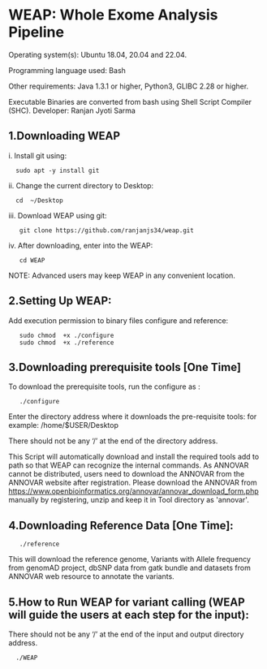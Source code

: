 # WEAP: Whole Exome Analysis Pipeline


Operating system(s): Ubuntu 18.04, 20.04 and 22.04.


Programming language used: Bash 


Other requirements: Java 1.3.1 or higher, Python3, GLIBC 2.28 or higher.

Executable Binaries are converted from bash using Shell Script Compiler (SHC). 
Developer: Ranjan Jyoti Sarma

## 1.Downloading WEAP

i.	Install git using:


      sudo apt -y install git


ii.	Change the current directory to Desktop:


      cd  ~/Desktop


iii.	Download WEAP using git:


       git clone https://github.com/ranjanjs34/weap.git


iv.	After downloading, enter into the WEAP:


       cd WEAP
       
       
NOTE: Advanced users may keep WEAP in any convenient location. 


## 2.Setting Up WEAP:


Add execution permission to binary files configure and reference:


       sudo chmod  +x ./configure
       sudo chmod  +x ./reference



## 3.Downloading prerequisite tools [One Time]


To download the prerequisite tools, run the configure as :


       ./configure


Enter the directory address where it downloads the pre-requisite tools:
for example: /home/$USER/Desktop


There should not be any ‘/’ at the end of the directory address. 



This Script will automatically download and install the required tools add to path so that WEAP can recognize the internal commands. As ANNOVAR cannot be distributed, users need to download the ANNOVAR from the ANNOVAR website after registration. Please download the ANNOVAR from https://www.openbioinformatics.org/annovar/annovar_download_form.php manually by registering, unzip  and keep  it in Tool directory as 'annovar'.



## 4.Downloading Reference Data [One Time]:


       ./reference
This will download the reference genome, Variants with Allele frequency from genomAD project, dbSNP data from gatk bundle and datasets from ANNOVAR web resource to annotate the variants. 





## 5.How to Run WEAP for variant calling (WEAP will guide the users at each step for the input):

There should not be any ‘/’ at the end of the input and output directory address.

    
      ./WEAP


